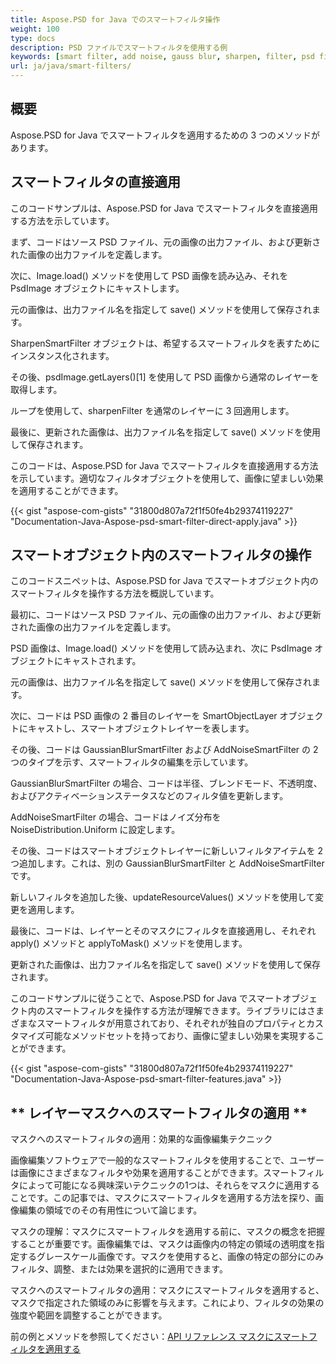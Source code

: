 ```yaml
---
title: Aspose.PSD for Java でのスマートフィルタ操作
weight: 100
type: docs
description: PSD ファイルでスマートフィルタを使用する例
keywords: [smart filter, add noise, gauss blur, sharpen, filter, psd filter, psd api, java, code sample]
url: ja/java/smart-filters/
---
```


## **概要**

Aspose.PSD for Java でスマートフィルタを適用するための 3 つのメソッドがあります。

## **スマートフィルタの直接適用**

このコードサンプルは、Aspose.PSD for Java でスマートフィルタを直接適用する方法を示しています。

まず、コードはソース PSD ファイル、元の画像の出力ファイル、および更新された画像の出力ファイルを定義します。

次に、Image.load() メソッドを使用して PSD 画像を読み込み、それを PsdImage オブジェクトにキャストします。

元の画像は、出力ファイル名を指定して save() メソッドを使用して保存されます。

SharpenSmartFilter オブジェクトは、希望するスマートフィルタを表すためにインスタンス化されます。

その後、psdImage.getLayers()[1] を使用して PSD 画像から通常のレイヤーを取得します。

ループを使用して、sharpenFilter を通常のレイヤーに 3 回適用します。

最後に、更新された画像は、出力ファイル名を指定して save() メソッドを使用して保存されます。

このコードは、Aspose.PSD for Java でスマートフィルタを直接適用する方法を示しています。適切なフィルタオブジェクトを使用して、画像に望ましい効果を適用することができます。

{{< gist "aspose-com-gists" "31800d807a72f1f50fe4b29374119227" "Documentation-Java-Aspose-psd-smart-filter-direct-apply.java" >}}

## **スマートオブジェクト内のスマートフィルタの操作**

このコードスニペットは、Aspose.PSD for Java でスマートオブジェクト内のスマートフィルタを操作する方法を概説しています。

最初に、コードはソース PSD ファイル、元の画像の出力ファイル、および更新された画像の出力ファイルを定義します。

PSD 画像は、Image.load() メソッドを使用して読み込まれ、次に PsdImage オブジェクトにキャストされます。

元の画像は、出力ファイル名を指定して save() メソッドを使用して保存されます。

次に、コードは PSD 画像の 2 番目のレイヤーを SmartObjectLayer オブジェクトにキャストし、スマートオブジェクトレイヤーを表します。

その後、コードは GaussianBlurSmartFilter および AddNoiseSmartFilter の 2 つのタイプを示す、スマートフィルタの編集を示しています。

GaussianBlurSmartFilter の場合、コードは半径、ブレンドモード、不透明度、およびアクティベーションステータスなどのフィルタ値を更新します。

AddNoiseSmartFilter の場合、コードはノイズ分布を NoiseDistribution.Uniform に設定します。

その後、コードはスマートオブジェクトレイヤーに新しいフィルタアイテムを 2 つ追加します。これは、別の GaussianBlurSmartFilter と AddNoiseSmartFilter です。

新しいフィルタを追加した後、updateResourceValues() メソッドを使用して変更を適用します。

最後に、コードは、レイヤーとそのマスクにフィルタを直接適用し、それぞれ apply() メソッドと applyToMask() メソッドを使用します。

更新された画像は、出力ファイル名を指定して save() メソッドを使用して保存されます。

このコードサンプルに従うことで、Aspose.PSD for Java でスマートオブジェクト内のスマートフィルタを操作する方法が理解できます。ライブラリにはさまざまなスマートフィルタが用意されており、それぞれが独自のプロパティとカスタマイズ可能なメソッドセットを持っており、画像に望ましい効果を実現することができます。

{{< gist "aspose-com-gists" "31800d807a72f1f50fe4b29374119227" "Documentation-Java-Aspose-psd-smart-filter-features.java" >}}

## ** レイヤーマスクへのスマートフィルタの適用 **

マスクへのスマートフィルタの適用：効果的な画像編集テクニック

画像編集ソフトウェアで一般的なスマートフィルタを使用することで、ユーザーは画像にさまざまなフィルタや効果を適用することができます。スマートフィルタによって可能になる興味深いテクニックの1つは、それらをマスクに適用することです。この記事では、マスクにスマートフィルタを適用する方法を探り、画像編集の領域でのその有用性について論じます。

マスクの理解：マスクにスマートフィルタを適用する前に、マスクの概念を把握することが重要です。画像編集では、マスクは画像内の特定の領域の透明度を指定するグレースケール画像です。マスクを使用すると、画像の特定の部分にのみフィルタ、調整、または効果を選択的に適用できます。

マスクへのスマートフィルタの適用：マスクにスマートフィルタを適用すると、マスクで指定された領域のみに影響を与えます。これにより、フィルタの効果の強度や範囲を調整することができます。

前の例とメソッドを参照してください：[API リファレンス マスクにスマートフィルタを適用する](https://reference.aspose.com/psd/java/com.aspose.psd.fileformats.psd.layers.smartfilters/smartfilter/#apply_to_mask_layer_with_mask_2)

